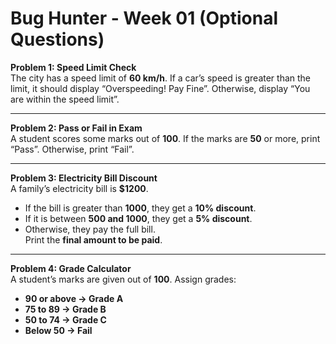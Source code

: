 # Bug Hunter - Week 01 (Optional Questions)

**Problem 1: Speed Limit Check**  
The city has a speed limit of **60 km/h**. If a car’s speed is greater than the limit, it should display “Overspeeding! Pay Fine”. Otherwise, display “You are within the speed limit”.

---

**Problem 2: Pass or Fail in Exam**  
A student scores some marks out of **100**. If the marks are **50** or more, print “Pass”. Otherwise, print “Fail”.

---

**Problem 3: Electricity Bill Discount**  
A family’s electricity bill is **$1200**.
- If the bill is greater than **1000**, they get a **10% discount**.
- If it is between **500 and 1000**, they get a **5% discount**.
- Otherwise, they pay the full bill.  
  Print the **final amount to be paid**.

---

**Problem 4: Grade Calculator**  
A student’s marks are given out of **100**. Assign grades:
- **90 or above → Grade A**
- **75 to 89 → Grade B**
- **50 to 74 → Grade C**
- **Below 50 → Fail**